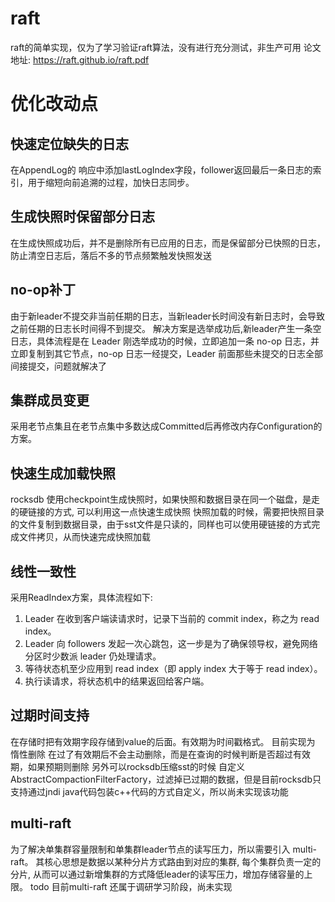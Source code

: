# raft
raft的简单实现，仅为了学习验证raft算法，没有进行充分测试，非生产可用
论文地址: https://raft.github.io/raft.pdf

# 优化改动点
## 快速定位缺失的日志
在AppendLog的 响应中添加lastLogIndex字段，follower返回最后一条日志的索引，用于缩短向前追溯的过程，加快日志同步。

## 生成快照时保留部分日志
在生成快照成功后，并不是删除所有已应用的日志，而是保留部分已快照的日志，防止清空日志后，落后不多的节点频繁触发快照发送

## no-op补丁
由于新leader不提交非当前任期的日志，当新leader长时间没有新日志时，会导致之前任期的日志长时间得不到提交。
解决方案是选举成功后,新leader产生一条空日志，具体流程是在 Leader 刚选举成功的时候，立即追加一条 no-op 日志，并立即复制到其它节点，no-op 日志一经提交，Leader 前面那些未提交的日志全部间接提交，问题就解决了

## 集群成员变更
采用老节点集且在老节点集中多数达成Committed后再修改内存Configuration的方案。

## 快速生成加载快照
rocksdb 使用checkpoint生成快照时，如果快照和数据目录在同一个磁盘，是走的硬链接的方式, 可以利用这一点快速生成快照
快照加载的时候，需要把快照目录的文件复制到数据目录，由于sst文件是只读的，同样也可以使用硬链接的方式完成文件拷贝，从而快速完成快照加载

## 线性一致性
采用ReadIndex方案，具体流程如下:
1. Leader 在收到客户端读请求时，记录下当前的 commit index，称之为 read index。
2. Leader 向 followers 发起一次心跳包，这一步是为了确保领导权，避免网络分区时少数派 leader 仍处理请求。
3. 等待状态机至少应用到 read index（即 apply index 大于等于 read index）。
4. 执行读请求，将状态机中的结果返回给客户端。

## 过期时间支持
在存储时把有效期字段存储到value的后面。有效期为时间戳格式。
目前实现为 惰性删除 在过了有效期后不会主动删除，而是在查询的时候判断是否超过有效期，如果预期则删除
另外可以rocksdb压缩sst的时候 自定义AbstractCompactionFilterFactory，过滤掉已过期的数据，但是目前rocksdb只支持通过jndi java代码包装c++代码的方式自定义，所以尚未实现该功能

## multi-raft
为了解决单集群容量限制和单集群leader节点的读写压力，所以需要引入 multi-raft。
其核心思想是数据以某种分片方式路由到对应的集群, 每个集群负责一定的分片, 从而可以通过新增集群的方式降低leader的读写压力，增加存储容量的上限。
todo 目前multi-raft 还属于调研学习阶段，尚未实现




